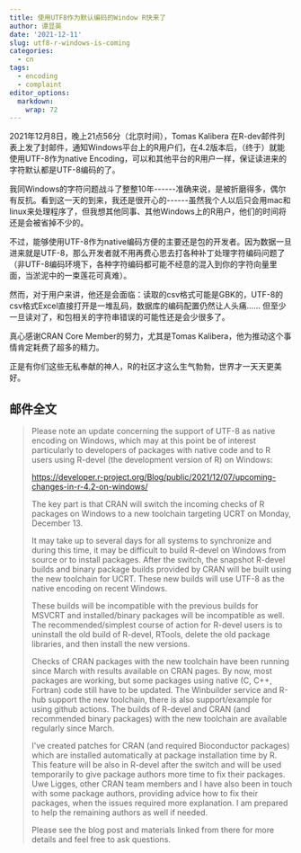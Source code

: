 ```yaml
---
title: 使用UTF8作为默认编码的Window R快来了
author: 谭显英
date: '2021-12-11'
slug: utf8-r-windows-is-coming
categories:
  - cn
tags:
  - encoding
  - complaint
editor_options: 
  markdown: 
    wrap: 72
---
```


2021年12月8日，晚上21点56分（北京时间），Tomas Kalibera
在R-dev邮件列表上发了封邮件，通知Windows平台上的R用户们，在4.2版本后，（终于）就能使用UTF-8作为native
Encoding，可以和其他平台的R用户一样，保证读进来的字符默认都是UTF-8编码的了。

我同Windows的字符问题战斗了整整10年------准确来说，是被折磨得多，偶尔有反抗。看到这一天的到来，我还是很开心的------虽然我个人以后只会用mac和linux来处理程序了，但我想其他同事、其他Windows上的R用户，他们的时间将还是会被省掉不少的。

不过，能够使用UTF-8作为native编码方便的主要还是包的开发者。因为数据一旦进来就是UTF-8，那么开发者就不用再费心思去打各种补丁处理字符编码问题了（非UTF-8编码环境下，各种字符编码都可能不经意的混入到你的字符向量里面，当淤泥中的一束莲花可真难）。

然而，对于用户来讲，他还是会面临：读取的csv格式可能是GBK的，UTF-8的csv格式Excel直接打开是一堆乱码，数据库的编码配置仍然让人头痛......
但至少一旦读对了，和包相关的字符串错误的可能性还是会少很多了。

真心感谢CRAN Core Member的努力，尤其是Tomas
Kalibera，他为推动这个事情肯定耗费了超多的精力。

正是有你们这些无私奉献的神人，R的社区才这么生气勃勃，世界才一天天更美好。

## 邮件全文

> Please note an update concerning the support of UTF-8 as native
> encoding on Windows, which may at this point be of interest
> particularly to developers of packages with native code and to R users
> using R-devel (the development version of R) on Windows:
>
> <https://developer.r-project.org/Blog/public/2021/12/07/upcoming-changes-in-r-4.2-on-windows/>
>
> The key part is that CRAN will switch the incoming checks of R
> packages on Windows to a new toolchain targeting UCRT on Monday,
> December 13.
>
> It may take up to several days for all systems to synchronize and
> during this time, it may be difficult to build R-devel on Windows from
> source or to install packages. After the switch, the snapshot R-devel
> builds and binary package builds provided by CRAN will be built using
> the new toolchain for UCRT. These new builds will use UTF-8 as the
> native encoding on recent Windows.
>
> These builds will be incompatible with the previous builds for MSVCRT
> and installed/binary packages will be incompatible as well. The
> recommended/simplest course of action for R-devel users is to
> uninstall the old build of R-devel, RTools, delete the old package
> libraries, and then install the new versions.
>
> Checks of CRAN packages with the new toolchain have been running since
> March with results available on CRAN pages. By now, most packages are
> working, but some packages using native (C, C++, Fortran) code still
> have to be updated. The Winbuilder service and R-hub support the new
> toolchain, there is also support/example for using github actions. The
> builds of R-devel and CRAN (and recommended binary packages) with the
> new toolchain are available regularly since March.
>
> I've created patches for CRAN (and required Bioconductor packages)
> which are installed automatically at package installation time by R.
> This feature will be also in R-devel after the switch and will be used
> temporarily to give package authors more time to fix their packages.
> Uwe Ligges, other CRAN team members and I have also been in touch with
> some package authors, providing advice how to fix their packages, when
> the issues required more explanation. I am prepared to help the
> remaining authors as well if needed.
>
> Please see the blog post and materials linked from there for more
> details and feel free to ask questions.
